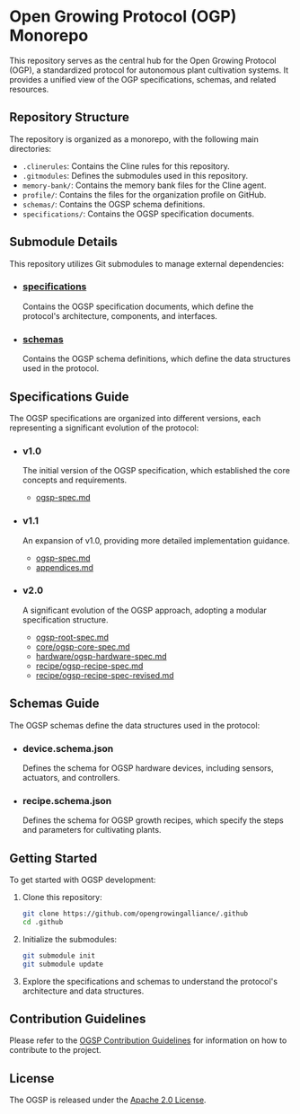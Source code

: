 # Open Growing Protocol (OGP) Monorepo

This repository serves as the central hub for the Open Growing Protocol (OGP), a standardized protocol for autonomous plant cultivation systems. It provides a unified view of the OGP specifications, schemas, and related resources.

## Repository Structure

The repository is organized as a monorepo, with the following main directories:

-   `.clinerules`: Contains the Cline rules for this repository.
-   `.gitmodules`: Defines the submodules used in this repository.
-   `memory-bank/`: Contains the memory bank files for the Cline agent.
-   `profile/`: Contains the files for the organization profile on GitHub.
-   `schemas/`: Contains the OGSP schema definitions.
-   `specifications/`: Contains the OGSP specification documents.

## Submodule Details

This repository utilizes Git submodules to manage external dependencies:

-   ### [specifications](https://github.com/opengrowingalliance/specifications)

    Contains the OGSP specification documents, which define the protocol's architecture, components, and interfaces.

-   ### [schemas](https://github.com/opengrowingalliance/schemas)

    Contains the OGSP schema definitions, which define the data structures used in the protocol.

## Specifications Guide

The OGSP specifications are organized into different versions, each representing a significant evolution of the protocol:

-   ### v1.0

    The initial version of the OGSP specification, which established the core concepts and requirements.

    -   [ogsp-spec.md](specifications/v1.0/ogsp-spec.md)

-   ### v1.1

    An expansion of v1.0, providing more detailed implementation guidance.

    -   [ogsp-spec.md](specifications/v1.1/ogsp-spec.md)
    -   [appendices.md](specifications/v1.1/appendices.md)

-   ### v2.0

    A significant evolution of the OGSP approach, adopting a modular specification structure.

    -   [ogsp-root-spec.md](specifications/v2.0/ogsp-root-spec.md)
    -   [core/ogsp-core-spec.md](specifications/v2.0/core/ogsp-core-spec.md)
    -   [hardware/ogsp-hardware-spec.md](specifications/v2.0/hardware/ogsp-hardware-spec.md)
    -   [recipe/ogsp-recipe-spec.md](specifications/v2.0/recipe/ogsp-recipe-spec.md)
    -   [recipe/ogsp-recipe-spec-revised.md](specifications/v2.0/recipe/ogsp-recipe-spec-revised.md)

## Schemas Guide

The OGSP schemas define the data structures used in the protocol:

-   ### device.schema.json

    Defines the schema for OGSP hardware devices, including sensors, actuators, and controllers.

-   ### recipe.schema.json

    Defines the schema for OGSP growth recipes, which specify the steps and parameters for cultivating plants.

## Getting Started

To get started with OGSP development:

1.  Clone this repository:

    ```bash
    git clone https://github.com/opengrowingalliance/.github
    cd .github
    ```

2.  Initialize the submodules:

    ```bash
    git submodule init
    git submodule update
    ```

3.  Explore the specifications and schemas to understand the protocol's architecture and data structures.

## Contribution Guidelines

Please refer to the [OGSP Contribution Guidelines](https://opengrowingalliance.solar/contribute) for information on how to contribute to the project.

## License

The OGSP is released under the [Apache 2.0 License](LICENSE).
